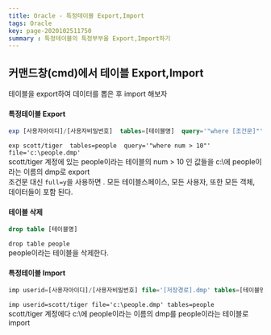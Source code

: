 ```yaml
---
title: Oracle - 특정테이블 Export,Import
tags: Oracle
key: page-2020102511750
summary : 특정테이블의 특정부부을 Export,Import하기
---
```


## 커맨드창(cmd)에서 테이블 Export,Import
테이블을 export하여 데이터를 뽑은 후 import 해보자
<br/>

#### 특정테이블 Export
```sql
exp [사용자아이디]/[사용자비밀번호]  tables=[테이블명]  query='"where [조건문]"' file='[저장경로].dmp'
```
```exp scott/tiger  tables=people  query='"where num > 10"' file='c:\people.dmp'```
<br/>
scott/tiger 계정에 있는 people이라는 테이블의 num > 10 인 값들을 c:\에 people이라는 이름의 dmp로 export <br/>
조건문 대신 ```full=y```을 사용하면 . 모든 테이블스페이스, 모든 사용자, 또한 모든 객체, 데이터들이 포함 된다.

#### 테이블 삭제
```sql
drop table [테이블명]
```
```drop table people```
<br/>
people이라는 테이블을 삭제한다.

#### 특정테이블 Import
```sql
imp userid=[사용자아이디]/[사용자비밀번호] file='[저장경로].dmp' tables=[테이블명]
```
```imp userid=scott/tiger file='c:\people.dmp' tables=people```
<br/>
scott/tiger 계정에다 c:\에 people이라는 이름의 dmp를 people이라는 테이블로 import
<br/><br/><br/><br/>
